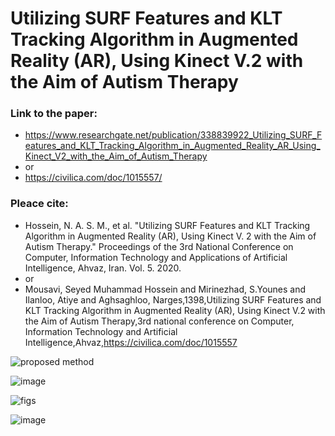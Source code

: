 # Utilizing SURF Features and KLT Tracking Algorithm in Augmented Reality (AR), Using Kinect V.2 with the Aim of Autism Therapy

### Link to the paper:
- https://www.researchgate.net/publication/338839922_Utilizing_SURF_Features_and_KLT_Tracking_Algorithm_in_Augmented_Reality_AR_Using_Kinect_V2_with_the_Aim_of_Autism_Therapy
- or
- https://civilica.com/doc/1015557/
### Pleace cite:
- Hossein, N. A. S. M., et al. "Utilizing SURF Features and KLT Tracking Algorithm in Augmented Reality (AR), Using Kinect V. 2 with the Aim of Autism Therapy." Proceedings of the 3rd National Conference on Computer, Information Technology and Applications of Artificial Intelligence, Ahvaz, Iran. Vol. 5. 2020.
- or
- Mousavi, Seyed Muhammad Hossein and Mirinezhad, S.Younes and Ilanloo, Atiye and Aghsaghloo, Narges,1398,Utilizing SURF Features and KLT Tracking Algorithm in Augmented Reality (AR), Using Kinect V.2 with the Aim of Autism Therapy,3rd national conference on Computer, Information Technology and Artificial Intelligence,Ahvaz,https://civilica.com/doc/1015557

![proposed method](https://github.com/user-attachments/assets/a188a993-2fda-45ae-84c2-fc811921f81a)

![image](https://github.com/user-attachments/assets/efa01b2d-9907-4140-a1aa-73051730d5ea)

![figs](https://github.com/user-attachments/assets/5bfb7fb3-55a6-4a53-a668-75b71c05c850)


![image](https://github.com/user-attachments/assets/35b03904-add8-468e-8517-5d686bf4989f)
